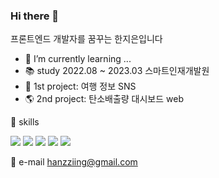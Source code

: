 ### Hi there 👋

프론트엔드 개발자를 꿈꾸는 한지은입니다

- 🌱 I’m currently learning ...
- 📚 study 2022.08 ~ 2023.03 스마트인재개발원
- 🛫 1st project: 여행 정보 SNS
- 🌎 2nd project: 탄소배출량 대시보드 web

👀 skills

<img src="https://img.shields.io/badge/javascript-F7DF1E?style=flat-square&logo=javascript&logoColor=black"/> <img src="https://img.shields.io/badge/react-61DAFB?style=flat-square&logo=react&logoColor=black"/> <img src="https://img.shields.io/badge/css-3E8DCC?style=flat-square&logo=css3&logoColor=black"/> <img src="https://img.shields.io/badge/html-E34F26?style=flat-square&logo=html5&logoColor=black"/>  <img src="https://img.shields.io/badge/node.js-76D04B?style=flat-square&logo=node.js&logoColor=black"/>

📧 e-mail
hanzziing@gmail.com

<!--
**han-jieun/han-jieun** is a ✨ _special_ ✨ repository because its `README.md` (this file) appears on your GitHub profile.

Here are some ideas to get you started:
- 🌱 I’m currently learning ...
- 👯 I’m looking to collaborate on ...
- 🤔 I’m looking for help with ...
- 💬 Ask me about ...
- 📫 How to reach me: ...
- 😄 Pronouns: ...
- ⚡ Fun fact: ...
-->

